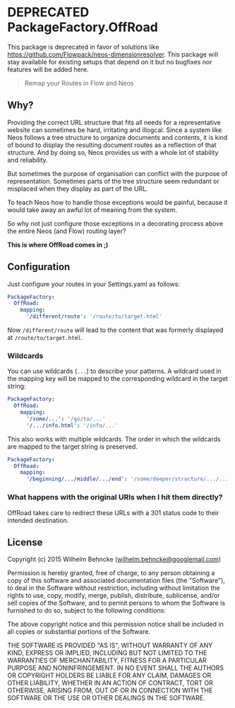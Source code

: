 # DEPRECATED PackageFactory.OffRoad

This package is deprecated in favor of solutions like https://github.com/Flowpack/neos-dimensionresolver. This package will stay available for existing setups that depend on it but no bugfixes nor features will be added here.

> Remap your Routes in Flow and Neos

## Why?

Providing the correct URL structure that fits all needs for a representative website can sometimes be hard, irritating
and illogcal. Since a system like Neos follows a tree structure to organize documents and contents, it is kind of bound
to display the resulting document routes as a reflection of that structure. And by doing so, Neos provides us with a
whole lot of stability and reliability.

But sometimes the purpose of organisation can conflict with the purpose of representation. Sometimes parts of the tree
structure seem redundant or misplaced when they display as part of the URL.

To teach Neos how to handle those exceptions would be painful, because it would take away an awful lot of meaning from
the system.

So why not just configure those exceptions in a decorating process above the entire Neos (and Flow) routing layer?

**This is where OffRoad comes in ;)**

## Configuration

Just configure your routes in your Settings.yaml as follows:

```yaml
PackageFactory:
  OffRoad:
    mapping:
      '/different/route': '/route/to/target.html'
```

Now `/different/route` will lead to the content that was formerly displayed at `/route/to/target.html`.

### Wildcards

You can use wildcards (`...`) to describe your patterns. A wildcard used in the mapping key will be mapped to the corresponding wildcard in the target string:

```yaml
PackageFactory:
  OffRoad:
    mapping:
      '/some/...': '/go/to/...'
      '/.../info.html': '/info/...'
```

This also works with multiple wildcards. The order in which the wildcards are mapped to the target string is preserved.

```yaml
PackageFactory:
  OffRoad:
    mapping:
      '/beginning/.../middle/.../end': '/some/deeper/structure/.../...'
```

### What happens with the original URIs when I hit them directly?

OffRoad takes care to redirect these URLs with a 301 status code to their intended destination.

## License

Copyright (c) 2015 Wilhelm Behncke (wilhelm.behncke@googlemail.com)

Permission is hereby granted, free of charge, to any person obtaining a copy
of this software and associated documentation files (the "Software"), to deal
in the Software without restriction, including without limitation the rights
to use, copy, modify, merge, publish, distribute, sublicense, and/or sell
copies of the Software, and to permit persons to whom the Software is
furnished to do so, subject to the following conditions:

The above copyright notice and this permission notice shall be included in
all copies or substantial portions of the Software.

THE SOFTWARE IS PROVIDED "AS IS", WITHOUT WARRANTY OF ANY KIND, EXPRESS OR
IMPLIED, INCLUDING BUT NOT LIMITED TO THE WARRANTIES OF MERCHANTABILITY,
FITNESS FOR A PARTICULAR PURPOSE AND NONINFRINGEMENT.  IN NO EVENT SHALL THE
AUTHORS OR COPYRIGHT HOLDERS BE LIABLE FOR ANY CLAIM, DAMAGES OR OTHER
LIABILITY, WHETHER IN AN ACTION OF CONTRACT, TORT OR OTHERWISE, ARISING FROM,
OUT OF OR IN CONNECTION WITH THE SOFTWARE OR THE USE OR OTHER DEALINGS IN
THE SOFTWARE.
